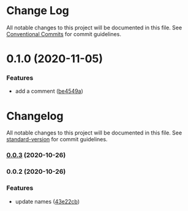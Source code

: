 # Change Log

All notable changes to this project will be documented in this file.
See [Conventional Commits](https://conventionalcommits.org) for commit guidelines.

# 0.1.0 (2020-11-05)


### Features

* add a comment ([be4549a](https://github.com/salesforcecli/data/commit/be4549a670fe9f887855d68c4e3d7157629bd82b))





# Changelog

All notable changes to this project will be documented in this file. See [standard-version](https://github.com/conventional-changelog/standard-version) for commit guidelines.

### [0.0.3](https://github.com/salesforcecli/data/compare/@salesforce/plugin-data@0.0.2...@salesforce/plugin-data@0.0.3) (2020-10-26)

### 0.0.2 (2020-10-26)


### Features

* update names ([43e22cb](https://github.com/salesforcecli/data/commit/43e22cb0b8a90b2d7a3c07e2eaa890eea2d6cfe2))
